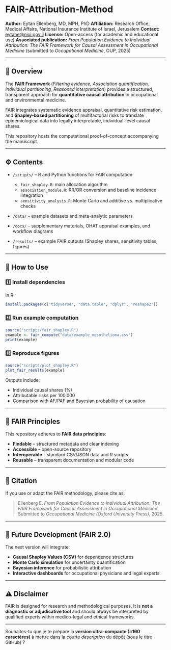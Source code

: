 

# FAIR-Attribution-Method

**Author:** Eytan Ellenberg, MD, MPH, PhD
**Affiliation:** Research Office, Medical Affairs, National Insurance Institute of Israel, Jerusalem
**Contact:** [eytane@nioi.gov.il](mailto:eytane@nioi.gov.il)
**License:** Open-access (for academic and educational use)
**Associated publication:** *From Population Evidence to Individual Attribution: The FAIR Framework for Causal Assessment in Occupational Medicine* (submitted to *Occupational Medicine*, OUP, 2025)

---

## 🧠 Overview

The **FAIR Framework** (*Filtering evidence, Association quantification, Individual partitioning, Reasoned interpretation*) provides a structured, transparent approach for **quantitative causal attribution** in occupational and environmental medicine.

FAIR integrates systematic evidence appraisal, quantitative risk estimation, and **Shapley-based partitioning** of multifactorial risks to translate epidemiological data into legally interpretable, individual-level causal shares.

This repository hosts the computational proof-of-concept accompanying the manuscript.

---

## ⚙️ Contents

* `/scripts/` – R and Python functions for FAIR computation

  * `fair_shapley.R`: main allocation algorithm
  * `association_module.R`: RR/OR conversion and baseline incidence integration
  * `sensitivity_analysis.R`: Monte Carlo and additive vs. multiplicative checks
* `/data/` – example datasets and meta-analytic parameters
* `/docs/` – supplementary materials, OHAT appraisal examples, and workflow diagrams
* `/results/` – example FAIR outputs (Shapley shares, sensitivity tables, figures)

---

## 🚀 How to Use

### 1️⃣ Install dependencies

In R:

```r
install.packages(c("tidyverse", "data.table", "dplyr", "reshape2"))
```

### 2️⃣ Run example computation

```r
source("scripts/fair_shapley.R")
example <- fair_compute("data/example_mesothelioma.csv")
print(example)
```

### 3️⃣ Reproduce figures

```r
source("scripts/plot_shapley.R")
plot_fair_results(example)
```

Outputs include:

* Individual causal shares (%)
* Attributable risks per 100,000
* Comparison with AF/PAF and Bayesian probability of causation

---

## 🧩 FAIR Principles

This repository adheres to **FAIR data principles**:

* **Findable** – structured metadata and clear indexing
* **Accessible** – open-source repository
* **Interoperable** – standard CSV/JSON data and R scripts
* **Reusable** – transparent documentation and modular code

---

## 🔬 Citation

If you use or adapt the FAIR methodology, please cite as:

> Ellenberg E. *From Population Evidence to Individual Attribution: The FAIR Framework for Causal Assessment in Occupational Medicine.* Submitted to *Occupational Medicine (Oxford University Press)*, 2025.

---

## 🧭 Future Development (FAIR 2.0)

The next version will integrate:

* **Causal Shapley Values (CSV)** for dependence structures
* **Monte Carlo simulation** for uncertainty quantification
* **Bayesian inference** for probabilistic attribution
* **Interactive dashboards** for occupational physicians and legal experts

---

## ⚠️ Disclaimer

FAIR is designed for research and methodological purposes.
It is **not a diagnostic or adjudicative tool** and should always be interpreted by qualified experts within medico-legal and ethical frameworks.

---

Souhaites-tu que je te prépare la **version ultra-compacte (≈160 caractères)** à mettre dans la courte *description* du dépôt (sous le titre GitHub) ?
